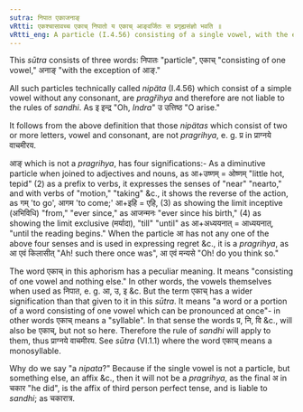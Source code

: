 ```yaml
---
sutra: निपात एकाजनाङ्
vRtti: एकश्चासावच्च एकाच् निपातो य एकाच् आङ्वर्जितः स प्रगृह्यसंज्ञो भवति ॥
vRtti_eng: A particle (I.4.56) consisting of a single vowel, with the exception of the particle आङ् is a _Pragrihya_.
---
```

This _sūtra_ consists of three words: निपातः "particle", एकाच् "consisting of one vowel," अनाङ् "with the exception of आङ्."

All such particles technically called _nipäta_ (I.4.56) which consist of a simple vowel without any consonant, are _pragřihya_ and therefore are not liable to the rules of _sandhi_. As इ इन्द्र "Oh, _Indra_" उ उत्तिष्ठ "O arise."

It follows from the above definition that those _nipätas_ which consist of two or more letters, vowel and consonant, are not _pragrihya_, e. g. प्र in प्राग्नये वाचमीरय.

आङ् which is not a _pragrihya_, has four significations:- As a diminutive particle when joined to adjectives and nouns, as आ+उष्णम् = ओष्णम् "little hot, tepid" (2) as a prefix to verbs, it expresses the senses of "near" "nearto," and with verbs of "motion," "taking" &c., it shows the reverse of the action, as गम् 'to go', आगम 'to come;' आ+इहि = एहि, (3) as showing the limit inceptive (अभिविधि) "from," "ever since," as आजन्मनः "ever since his birth," (4) as showing the limit exclusive (मर्यादा), "till" "until" as आ+अध्ययनात् = आध्ययनात्, "until the reading begins." When the particle आ has not any one of the above four senses and is used in expressing regret &c., it is a _pragrihya_, as आ एवं किलासीत् "Ah! such there once was", आ एवं मन्यसे "Oh! do you think so."

The word एकाच् in this aphorism has a peculiar meaning. It means "consisting of one vowel and nothing else." In other words, the vowels themselves when used as निपात, e. g. आ, उ, इ &c. But the term एकाच् has a wider signification than that given to it in this _sūtra_. It means "a word or a portion of a word consisting of one vowel which can be pronounced at once"- in other words एकाच् means a "syllable". In that sense the words प्र, नि, वि &c., will also be एकाच्, but not so here. Therefore the rule of _sandhi_ will apply to them, thus प्राग्नये वाचमीरय. See _sūtra_ (VI.1.1) where the word एकाच् means a monosyllable.

Why do we say "a _nipata_?" Because if the single vowel is not a particle, but something else, an affix &c., then it will not be a _pragrihya_, as the final अ in चकार "he did", is the affix of third person perfect tense, and is liable to _sandhi_; as चकारात्र.
